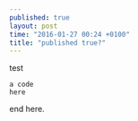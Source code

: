 ```yaml
---
published: true
layout: post
time: "2016-01-27 00:24 +0100"
title: "published true?"
---
```


test

    a code
    here
    
end here.

